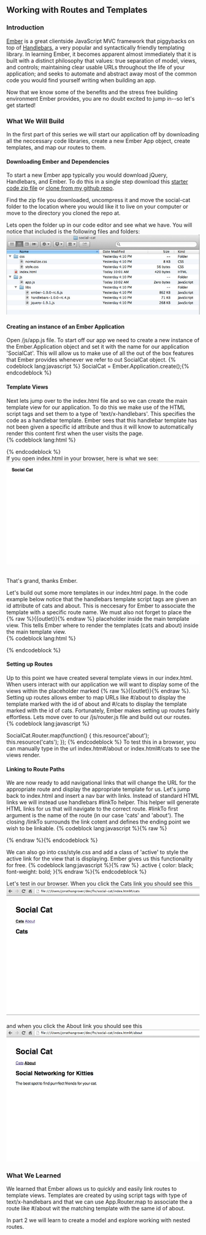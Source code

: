 ## Working with Routes and Templates

### Introduction

[Ember](http://emberjs.com/) is a great clientside JavaScript MVC framework that piggybacks on top of [Handlebars](http://handlebarsjs.com/), a very popular and syntactically friendly templating library. In learning Ember, it becomes apparent almost immediately that it is built with a distinct philosophy that values: true separation of model, views, and controls; maintaining clear usable URLs throughout the life of your application; and seeks to automate and abstract away most of the common code you would find yourself writing when building an app.

Now that we know some of the benefits and the stress free building environment Ember provides, you are no doubt excited to jump in--so let's get started!

### What We Will Build

In the first part of this series we will start our application off by downloading all the neccessary code libraries, create a new Ember App object, create templates, and map our routes to them.

#### Downloading Ember and Dependencies

To start a new Ember app typically you would download jQuery, Handlebars, and Ember. To do this in a single step download this [starter code zip file](https://github.com/jongrover/social-cat/archive/step0.zip) or [clone from my github repo](https://github.com/jongrover/social-cat).

Find the zip file you downloaded, uncompress it and move the social-cat folder to the location where you would like it to live on your computer or move to the directory you cloned the repo at.

Lets open the folder up in our code editor and see what we have. You will notice that included is the following files and folders:<br><img src="/images/content/social-cat-folder-structure.jpg" alt="Social Cat App folder structure">

#### Creating an instance of an Ember Application

Open /js/app.js file. To start off our app we need to create a new instance of the Ember.Application object and set it with the name for our application 'SocialCat'. This will allow us to make use of all the out of the box features that Ember provides whenever we refer to out SocialCat object.
{% codeblock lang:javascript %}
SocialCat = Ember.Application.create();{% endcodeblock %}

#### Template Views

Next lets jump over to the index.html file and so we can create the main template view for our application. To do this we make use of the HTML script tags and set them to a type of 'text/x-handlebars'. This specifies the code as a handlebar template. Ember sees that this handlebar template has not been given a specific id attribute and thus it will know to automatically render this content first when the user visits the page.<br>
{% codeblock lang:html %}
<script type="text/x-handlebars">
  <h1>Social Cat</h1>
</script>{% endcodeblock %}<br>If you open index.html in your browser, here is what we see:<img src="/images/content/social-cat-browser-view-1.jpg" alt="Social Cat browser view 1"><br><br>
That's grand, thanks Ember.

Let's build out some more templates in our index.html page. In the code example below notice that the handlebars template script tags are given an id attribute of cats and about. This is neccesary for Ember to associate the template with a specific route name. We must also not forget to place the {% raw %}{{outlet}}{% endraw %} placeholder inside the main template view. This tells Ember where to render the templates (cats and about) inside the main template view.<br>
{% codeblock lang:html %}
<script type="text/x-handlebars">
  <h1>Social Cat</h1>
  {% raw %}{{outlet}}{% endraw %}
</script>

<script type="text/x-handlebars" id="about">
  <h2>About Social Cat</h2>
</script>

<script type="text/x-handlebars" id="cats">
  <h2>Cats</h2>
</script>{% endcodeblock %}

#### Setting up Routes

Up to this point we have created several template views in our index.html. When users interact with our application we will want to display some of the views within the placeholder marked {% raw %}{{outlet}}{% endraw %}. Setting up routes allows ember to map URLs like #/about to display the template marked with the id of about and #/cats to display the template marked with the id of cats. Fortunately, Ember makes setting up routes fairly effortless. Lets move over to our /js/router.js file and build out our routes.
{% codeblock lang:javascript %}

SocialCat.Router.map(function() {
  this.resource('about');
  this.resource('cats');
});
{% endcodeblock %}
To test this in a browser, you can manually type in the url index.htm#/about or index.html#/cats to see the views render.

#### Linking to Route Paths

We are now ready to add navigational links that will change the URL for the appropriate route and display the appropriate template for us. Let's jump back to index.html and insert a nav bar with links. Instead of standard HTML links we will instead use handlebars #linkTo helper. This helper will generate HTML links for us that will navigate to the correct route. #linkTo first argument is the name of the route (in our case 'cats' and 'about'). The closing /linkTo surrounds the link cotent and defines the ending point we wish to be linkable.
{% codeblock lang:javascript %}{% raw %}
<script type="text/x-handlebars">
  <h1>Social Cat</h1>
  <nav>{{#linkTo 'cats'}}Cats{{/linkTo}} {{#linkTo 'about'}}About{{/linkTo}}</nav>
  {{outlet}}
</script>

<script type="text/x-handlebars" id="about">
  <h2>Social Networking for Kitties</h2>
  <p>The best spot to find purrrfect friends for your cat.</p>
</script>

<script type="text/x-handlebars" id="cats">
  <h2>Cats</h2>
</script>{% endraw %}{% endcodeblock %}
We can also go into css/style.css and add a class of 'active' to style the active link for the view that is displaying. Ember gives us this functionality for free.
{% codeblock lang:javascript %}{% raw %}
.active {
  color: black;
  font-weight: bold;
}{% endraw %}{% endcodeblock %}

Let's test in our browser. When you click the Cats link you should see this<br><img src="/images/content/social-cat-browser-view-2.jpg" alt="Browser view of cats template"><br><br>and when you click the About link you should see this<br><img src="/images/content/social-cat-browser-view-3.jpg" alt="Browser view of about template">

### What We Learned

We learned that Ember allows us to quickly and easily link routes to template views. Templates are created by using script tags with type of text/x-handlebars and that we can use App.Router.map to associate the a route like #/about wit the matching template with the same id of about.

In part 2 we will learn to create a model and explore working with nested routes.
